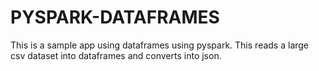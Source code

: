 # PYSPARK-DATAFRAMES

This is a sample app using dataframes using pyspark. This reads a large csv dataset into dataframes and converts into json.
